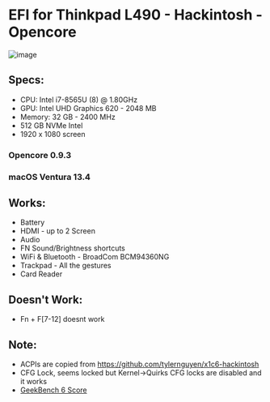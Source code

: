 # EFI for Thinkpad L490 - Hackintosh - Opencore

![image](https://github.com/takobaba/EFI-Opencore-Thinkpad-L490/assets/3728072/1a847741-5da1-46be-b67f-658dfa5ff2ca)

## Specs:
  - CPU: Intel i7-8565U (8) @ 1.80GHz
  - GPU: Intel UHD Graphics 620 - 2048 MB
  - Memory: 32 GB - 2400 MHz
  - 512 GB NVMe Intel
  - 1920 x 1080 screen

### Opencore 0.9.3

### macOS Ventura 13.4

## Works:

  * Battery
  * HDMI - up to 2 Screen
  * Audio
  * FN Sound/Brightness shortcuts
  * WiFi & Bluetooth - BroadCom BCM94360NG
  * Trackpad - All the gestures
  * Card Reader

## Doesn't Work:

  * Fn + F[7-12] doesnt work

## Note: 

  * ACPIs are copied from https://github.com/tylernguyen/x1c6-hackintosh
  * CFG Lock, seems locked but Kernel->Quirks CFG locks are disabled and it works
  * [GeekBench 6 Score](https://browser.geekbench.com/v6/cpu/1577874)

